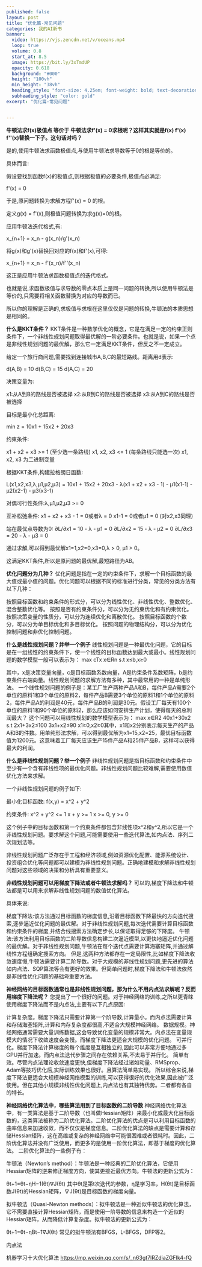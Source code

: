 ```yaml
---
published: false
layout: post
title: "优化篇-常见问题"
categories: 我的AI新书
banner:
  video: https://vjs.zencdn.net/v/oceans.mp4
  loop: true
  volume: 0.8
  start_at: 8.5
  image: https://bit.ly/3xTmdUP
  opacity: 0.618
  background: "#000"
  height: "100vh"
  min_height: "38vh"
  heading_style: "font-size: 4.25em; font-weight: bold; text-decoration: underline"
  subheading_style: "color: gold"
excerpt: "优化篇-常见问题"


---
```


**牛顿法求f(x)极值点 等价于 牛顿法求f'(x) = 0求根呢？这样其实就是f(x) f'(x) f''(x)替换一下子。这句话对吗？**

是的,使用牛顿法求函数极值点,与使用牛顿法求导数等于0的根是等价的。

具体而言:

假设要找到函数f(x)的极值点,则根据极值的必要条件,极值点必满足:

f'(x) = 0

于是,原问题转换为求解方程f'(x) = 0 的根。

定义g(x) = f'(x),则极值问题转换为求g(x)=0的根。

应用牛顿法迭代格式,有:

x_{n+1} = x_n - g(x_n)/g'(x_n)

将g(x)和g'(x)替换回对应的f(x)和f'(x),可得:

x_{n+1} = x_n - f'(x_n)/f''(x_n)

这正是应用牛顿法求函数极值点的迭代格式。

也就是说,求函数极值与求导数的零点本质上是同一问题的转换,所以使用牛顿法是等价的,只需要将相关函数替换为对应的导数而已。

所以你的理解是正确的,求极值与求根在这里仅仅是问题的转换,牛顿法的本质思想是相同的。


**什么是KKT条件？**
KKT条件是一种数学优化的概念，它是在满足一定的约束正则条件下，一个非线性规划问题取得最优解的一阶必要条件。也就是说，如果一个点是非线性规划问题的最优解，那么它一定满足KKT条件，但反之不一定成立。

给定一个旅行商问题,需要找到连接城市A,B,C的最短路线。距离用d表示:

d(A,B) = 10
d(B,C) = 15
d(A,C) = 20

决策变量为:

x1:从A到B的路线是否被选择
x2:从B到C的路线是否被选择
x3:从A到C的路线是否被选择

目标是最小化总距离:

min z = 10x1 + 15x2 + 20x3

约束条件:

x1 + x2 + x3 >= 1 (至少选一条路线)
x1, x2, x3 <= 1 (每条路线只能选一次)
x1, x2, x3 为二进制变量

根据KKT条件,构建拉格朗日函数:

L(x1,x2,x3,λ,μ1,μ2,μ3) = 10x1 + 15x2 + 20x3 - λ(x1 + x2 + x3 - 1) - μ1(x1-1) - μ2(x2-1) - μ3(x3-1)

对偶可行性条件:λ,μ1,μ2,μ3 >= 0

互补松弛条件:
x1 + x2 + x3 - 1 = 0或者λ = 0
x1-1 = 0或者μ1 = 0 (对x2,x3同理)

站在最优点导数为0:
∂L/∂x1 = 10 - λ - μ1 = 0
∂L/∂x2 = 15 - λ - μ2 = 0
∂L/∂x3 = 20 - λ - μ3 = 0

通过求解,可以得到最优解x1=1,x2=0,x3=0,λ > 0, μ1 > 0。

这满足KKT条件,所以是原问题的最优解,最短路径为AB。


**优化问题分为几种？**
优化问题是指在一定的约束条件下，求解一个目标函数的最大值或最小值的问题。优化问题可以根据不同的标准进行分类，常见的分类方法有以下几种：

按照目标函数和约束条件的形式分，可以分为线性优化、非线性优化、整数优化、混合整数优化等。
按照是否有约束条件分，可以分为无约束优化和有约束优化。
按照决策变量的性质分，可以分为连续优化和离散优化。
按照目标函数的个数分，可以分为单目标优化和多目标优化。
按照问题的物理结构分，可以分为优化控制问题和非优化控制问题。

**什么是线性规划问题？并举一个例子**
线性规划问题是一种最优化问题，它的目标是在一组线性的约束条件下，使一个线性的目标函数达到最大或最小。线性规划问题的数学模型一般可以表示为：
max cTx
x∈Rn
s.t x≤b,x≥0​

其中，x是决策变量向量，c是目标函数系数向量，A是约束条件系数矩阵，b是约束条件右端向量。线性规划问题的求解方法有多种，其中最常用的一种是单纯形法。
一个线性规划问题的例子是：某工厂生产两种产品A和B，每件产品A需要2个单位的原料1和3个单位的原料2，每件产品B需要3个单位的原料1和1个单位的原料2，每件产品A的利润是40元，每件产品B的利润是30元。假设工厂每天有100个单位的原料1和90个单位的原料2，那么应该如何安排生产计划，使得每天的总利润最大？
这个问题可以用线性规划的数学模型表示为：
max​ ​x∈R2 40x1​+30x2
s.t 2x1​+3x2​≤100
    3x1​+x2​≤90
    x1​≥0,x2​≥0​
其中，x1​和x2​分别表示每天生产的产品A和B的件数。用单纯形法求解，可以得到最优解为x1​=15,x2​=25，最优目标函数值为1200元。这意味着工厂每天应该生产15件产品A和25件产品B，这样可以获得最大的利润。


**什么是非线性规划问题？举一个例子**
非线性规划问题是指目标函数和约束条件中至少有一个含有非线性项的最优化问题。非线性规划问题比较难解,需要使用数值优化方法来求解。

一个非线性规划问题的例子如下:

最小化目标函数: f(x,y) = x^2 + y^2

约束条件:
x^2 + y^2 <= 1
x + y >= 1
x >= 0, y >= 0

这个例子中的目标函数和第一个约束条件都包含非线性项x^2和y^2,所以它是一个非线性规划问题。要求解这个问题,可能需要使用一些迭代算法,如内点法、序列二次规划法等。

非线性规划问题广泛存在于工程和经济领域,例如资源优化配置、能源系统设计、投资组合优化等问题都可以建模为非线性规划问题。正确地建模和求解非线性规划问题对这些领域的决策和分析具有重要意义。

**非线性规划问题可以用梯度下降法或者牛顿法求解吗？**
可以的,梯度下降法和牛顿法都是可以用来求解非线性规划问题的数值优化算法。

具体来说:

梯度下降法:该方法通过目标函数的梯度信息,沿着目标函数下降最快的方向迭代搜索,逐步逼近优化问题的最优解。对于非线性规划问题,每次迭代需要计算目标函数和约束条件的梯度,并结合线搜索方法确定步长,以保证取得足够的下降度。
牛顿法:该方法利用目标函数的二阶导数信息构建二次逼近模型,以更快地逼近优化问题的最优解。对于非线性规划问题,牛顿法在每个迭代点需要计算海塞矩阵,并通过解线性方程组确定搜索方向。
但是,这两种方法都存在一定局限性,比如梯度下降法收敛速度慢,牛顿法需要计算二阶导数。对于大规模的非线性规划问题,更先进的算法如内点法、SQP算法等会有更好的效果。但简单问题时,梯度下降法和牛顿法依然是非线性优化问题的基础와重要方法。


**神经网络的目标函数通常也是非线性规划问题，那为什么不用内点法求解呢？反而用梯度下降法呢？**
您提出了一个很好的问题。对于神经网络的训练,之所以更青睐使用梯度下降法而不是内点法,主要有以下几点原因:

计算复杂度。梯度下降法只需要计算第一个阶导数,计算量小。而内点法需要计算和存储海塞矩阵,计算和内存复杂度都很高,不适合大规模神经网络。
数据规模。神经网络通常需要大量训练数据,这会导致优化变量的规模非常大。内点法在变量规模大的情况下收敛速度会变慢。而梯度下降法更适合大规模的优化问题。
可并行化。梯度下降法计算梯度的每个维度是互相独立的,因此可以非常方便地通过多GPU并行加速。而内点法迭代步骤之间存在依赖关系,不太易于并行化。
简单有效。尽管内点法理论收敛速度更快,但梯度下降法经过诸如动量、RMSprop、Adam等技巧优化后,实际训练效果也很好。且算法简单易实现。
所以综合来说,梯度下降法更适合大规模神经网络模型的训练,可以获得很好的优化效果,因此被广泛使用。但在其他小规模非线性优化问题上,内点法也有其独特优势。二者都有各自的特长。


**神经网络优化算法中，哪些算法用到了目标函数的二阶导数**
神经网络优化算法中，有一类算法是基于二阶导数（也叫做Hessian矩阵）来最小化或最大化目标函数的，这类算法被称为二阶优化算法。二阶优化算法的优点是可以利用目标函数的曲率信息来加速收敛，而不仅仅是梯度信息。二阶优化算法的缺点是需要计算和存储Hessian矩阵，这在高维或复杂的神经网络中可能很困难或者很耗时。因此，二阶优化算法并没有广泛使用，而更多的是使用一阶优化算法，即基于梯度的优化算法。
二阶优化算法的一些例子有：

牛顿法（Newton’s method）：牛顿法是一种经典的二阶优化算法，它使用Hessian矩阵的逆来修正梯度方向，使其更接近最优方向。牛顿法的更新公式为：

θt+1​=θt​−ηH−1(θt​)∇J(θt​)
其中θt​是第t次迭代的参数，η是学习率，H(θt​)是目标函数J(θt​)的Hessian矩阵，∇J(θt​)是目标函数的梯度向量。

拟牛顿法（Quasi-Newton methods）：拟牛顿法是一种近似牛顿法的优化算法，它不需要直接计算Hessian矩阵，而是使用一阶导数的信息来构造一个近似的Hessian矩阵，从而降低计算复杂度。拟牛顿法的更新公式为：

θt+1​=θt​−ηBt−1​∇J(θt​)
常见的拟牛顿法有BFGS，L-BFGS，DFP等2。

内点法

机器学习十大优化算法
https://mp.weixin.qq.com/s/_n63gt7lRZdiaZGFIk4-fQ  